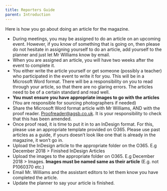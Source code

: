 ```yaml
---
title: Reporters Guide
parent: Introduction
---
```


Here is how you go about doing an article for the magazine. 
- During meetings, you may be assigned to do an article on an upcoming event. However, if you know of something that is going on, then please do not hesitate in assigning yourself to do an article, add yourself to the planner and just let Mr Williams know by email. 
- When you are assigned an article, you will have two weeks after the event to complete it. 
- You either write the article yourself or get someone (possibly a teacher) who participated in the event to write it for you. This will be in a Microsoft Word format. There will be a responsibility on you to read through your article, so that there are no glaring errors. The articles need to be of a certain standard and read well.  
- **You must ensure you have appropriate images to go with the articles**	 (You are responsible for sourcing photographers if needed) 
- Share the Microsoft Word format article with Mr Williams, AND with the proof reader. Proofreader@agsb.co.uk. It is your responsibility to check that this has been amended. 
- Once proof read, it is time to put it in to an InDesign format. For this, please use an appropriate template provided on O365. Please use past articles as a guide, if yours doesn’t look like one that is already in the magazine, it won’t go in.  
- Upload the InDesign article to the appropriate folder on the O365. E.g December 2018 > Finished InDesign Articles 
- Upload the images to the appropriate folder on O365. E.g December 2018 > Images. **Images must be named same as their article** (E.g. not P1060370 etc.) 
- Email Mr. Williams and the assistant editors to let them know you have completed the article. 
- Update the planner to say your article is finished. 
